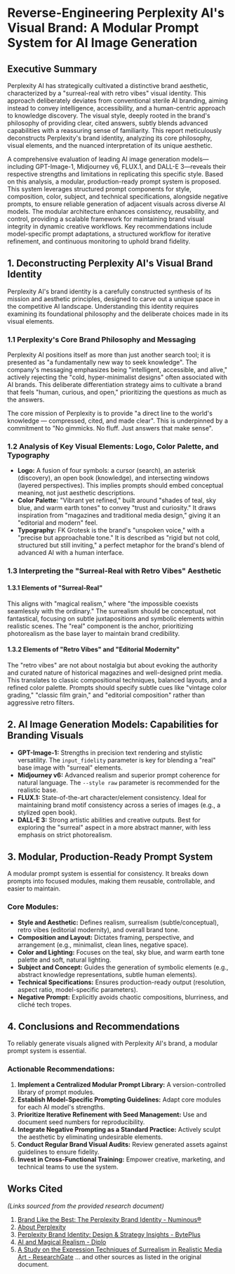 # Reverse-Engineering Perplexity AI's Visual Brand: A Modular Prompt System for AI Image Generation

## Executive Summary

Perplexity AI has strategically cultivated a distinctive brand aesthetic, characterized by a "surreal-real with retro vibes" visual identity. This approach deliberately deviates from conventional sterile AI branding, aiming instead to convey intelligence, accessibility, and a human-centric approach to knowledge discovery. The visual style, deeply rooted in the brand's philosophy of providing clear, cited answers, subtly blends advanced capabilities with a reassuring sense of familiarity. This report meticulously deconstructs Perplexity's brand identity, analyzing its core philosophy, visual elements, and the nuanced interpretation of its unique aesthetic.

A comprehensive evaluation of leading AI image generation models—including GPT-Image-1, Midjourney v6, FLUX.1, and DALL-E 3—reveals their respective strengths and limitations in replicating this specific style. Based on this analysis, a modular, production-ready prompt system is proposed. This system leverages structured prompt components for style, composition, color, subject, and technical specifications, alongside negative prompts, to ensure reliable generation of adjacent visuals across diverse AI models. The modular architecture enhances consistency, reusability, and control, providing a scalable framework for maintaining brand visual integrity in dynamic creative workflows. Key recommendations include model-specific prompt adaptations, a structured workflow for iterative refinement, and continuous monitoring to uphold brand fidelity.

## 1. Deconstructing Perplexity AI's Visual Brand Identity

Perplexity AI's brand identity is a carefully constructed synthesis of its mission and aesthetic principles, designed to carve out a unique space in the competitive AI landscape. Understanding this identity requires examining its foundational philosophy and the deliberate choices made in its visual elements.

### 1.1 Perplexity's Core Brand Philosophy and Messaging

Perplexity AI positions itself as more than just another search tool; it is presented as "a fundamentally new way to seek knowledge". The company's messaging emphasizes being "intelligent, accessible, and alive," actively rejecting the "cold, hyper-minimalist designs" often associated with AI brands. This deliberate differentiation strategy aims to cultivate a brand that feels "human, curious, and open," prioritizing the questions as much as the answers.

The core mission of Perplexity is to provide "a direct line to the world's knowledge — compressed, cited, and made clear". This is underpinned by a commitment to "No gimmicks. No fluff. Just answers that make sense".

### 1.2 Analysis of Key Visual Elements: Logo, Color Palette, and Typography

-   **Logo:** A fusion of four symbols: a cursor (search), an asterisk (discovery), an open book (knowledge), and intersecting windows (layered perspectives). This implies prompts should embed conceptual meaning, not just aesthetic descriptions.
-   **Color Palette:** "Vibrant yet refined," built around "shades of teal, sky blue, and warm earth tones" to convey "trust and curiosity." It draws inspiration from "magazines and traditional media design," giving it an "editorial and modern" feel.
-   **Typography:** FK Grotesk is the brand's "unspoken voice," with a "precise but approachable tone." It is described as "rigid but not cold, structured but still inviting," a perfect metaphor for the brand's blend of advanced AI with a human interface.

### 1.3 Interpreting the "Surreal-Real with Retro Vibes" Aesthetic

#### 1.3.1 Elements of "Surreal-Real"
This aligns with "magical realism," where "the impossible coexists seamlessly with the ordinary." The surrealism should be conceptual, not fantastical, focusing on subtle juxtapositions and symbolic elements within realistic scenes. The "real" component is the anchor, prioritizing photorealism as the base layer to maintain brand credibility.

#### 1.3.2 Elements of "Retro Vibes" and "Editorial Modernity"
The "retro vibes" are not about nostalgia but about evoking the authority and curated nature of historical magazines and well-designed print media. This translates to classic compositional techniques, balanced layouts, and a refined color palette. Prompts should specify subtle cues like "vintage color grading," "classic film grain," and "editorial composition" rather than aggressive retro filters.

## 2. AI Image Generation Models: Capabilities for Branding Visuals

-   **GPT-Image-1:** Strengths in precision text rendering and stylistic versatility. The `input_fidelity` parameter is key for blending a "real" base image with "surreal" elements.
-   **Midjourney v6:** Advanced realism and superior prompt coherence for natural language. The `--style raw` parameter is recommended for the realistic base.
-   **FLUX.1:** State-of-the-art character/element consistency. Ideal for maintaining brand motif consistency across a series of images (e.g., a stylized open book).
-   **DALL-E 3:** Strong artistic abilities and creative outputs. Best for exploring the "surreal" aspect in a more abstract manner, with less emphasis on strict photorealism.

## 3. Modular, Production-Ready Prompt System

A modular prompt system is essential for consistency. It breaks down prompts into focused modules, making them reusable, controllable, and easier to maintain.

### Core Modules:
-   **Style and Aesthetic:** Defines realism, surrealism (subtle/conceptual), retro vibes (editorial modernity), and overall brand tone.
-   **Composition and Layout:** Dictates framing, perspective, and arrangement (e.g., minimalist, clean lines, negative space).
-   **Color and Lighting:** Focuses on the teal, sky blue, and warm earth tone palette and soft, natural lighting.
-   **Subject and Concept:** Guides the generation of symbolic elements (e.g., abstract knowledge representations, subtle human elements).
-   **Technical Specifications:** Ensures production-ready output (resolution, aspect ratio, model-specific parameters).
-   **Negative Prompt:** Explicitly avoids chaotic compositions, blurriness, and cliché tech tropes.

## 4. Conclusions and Recommendations

To reliably generate visuals aligned with Perplexity AI's brand, a modular prompt system is essential.

### Actionable Recommendations:
1.  **Implement a Centralized Modular Prompt Library:** A version-controlled library of prompt modules.
2.  **Establish Model-Specific Prompting Guidelines:** Adapt core modules for each AI model's strengths.
3.  **Prioritize Iterative Refinement with Seed Management:** Use and document seed numbers for reproducibility.
4.  **Integrate Negative Prompting as a Standard Practice:** Actively sculpt the aesthetic by eliminating undesirable elements.
5.  **Conduct Regular Brand Visual Audits:** Review generated assets against guidelines to ensure fidelity.
6.  **Invest in Cross-Functional Training:** Empower creative, marketing, and technical teams to use the system.

## Works Cited
*(Links sourced from the provided research document)*

1.  [Brand Like the Best: The Perplexity Brand Identity - Numinous®](https://numinousco.com/the-perplexity-brand-identity/)
2.  [About Perplexity](https://www.perplexity.ai/hub/about)
3.  [Perplexity Brand Identity: Design & Strategy Insights - BytePlus](https://www.byteplus.com/en/topic/419690)
4.  [AI and Magical Realism - Diplo](https://www.diplomacy.edu/blog/ai-and-magical-realism-when-technology-blurs-the-line-between-wonder-and-reality/)
5.  [A Study on the Expression Techniques of Surrealism in Realistic Media Art - ResearchGate](https://www.researchgate.net/publication/374330694_A_Study_on_the_Expression_Techniques_of_Surrealism_in_Realistic_Media_Art_focusing_on_d'strict's_works)
... and other sources as listed in the original document.